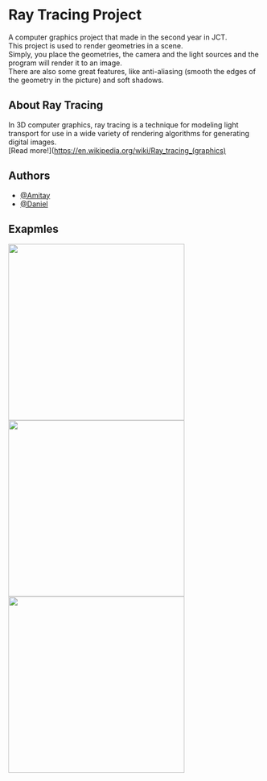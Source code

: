 # Ray Tracing Project
A computer graphics project that made in the second year in JCT.<br />
This project is used to render geometries in a scene.<br />
Simply, you place the geometries, the camera and the light sources and the program will render it to an image.<br />
There are also some great features, like anti-aliasing (smooth the edges of the geometry in the picture) and soft shadows.

## About Ray Tracing
In 3D computer graphics, ray tracing is a technique for modeling light transport for use in a wide variety of rendering algorithms for generating digital images.<br />
[Read more!](https://en.wikipedia.org/wiki/Ray_tracing_(graphics)


## Authors
- [@Amitay](https://github.com/Ami-hub)
- [@Daniel](https://github.com/dan5000w)

## Exapmles
<img src="https://i.ibb.co/G02k7ys/Poker-with-Anti-aliasing-with-soft-shadows.png" width="350">
<img src="https://i.ibb.co/HrtpLhr/light-Sphere-All-Lights.png" width="350">
<img src="https://i.ibb.co/C7JVCJ0/light-Triangles-Point.png" width="350">
